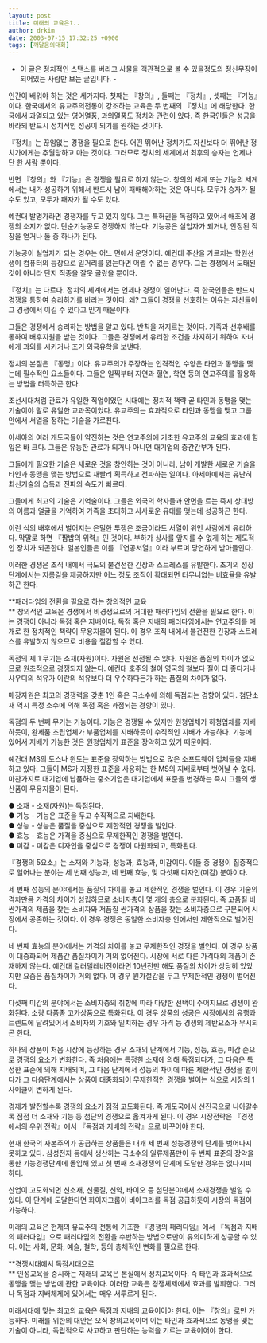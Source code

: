 ```yaml
---
layout: post
title: 미래의 교육은?..
author: drkim
date: 2003-07-15 17:32:25 +0900
tags: [깨달음의대화]
---
```

- 이 글은 정치적인 스탠스를 버리고 사물을 객관적으로 볼 수 있을정도의 정신무장이 되어있는 사람만 보는 글입니다. -

인간이 배워야 하는 것은 세가지다. 첫째는 『창의』, 둘째는 『정치』, 셋째는 『기능』이다. 한국에서의 유교주의전통이 강조하는 교육은 두 번째의 『정치』에 해당한다. 한국에서 과열되고 있는 영어열풍, 과외열풍도 정치와 관련이 있다. 즉 한국인들은 성공을 바라되 반드시 정치적인 성공이 되기를 원하는 것이다. 

『정치』는 끊임없는 경쟁을 필요로 한다. 어떤 뛰어난 정치가도 자신보다 더 뛰어난 정치가에게는 추월당하고 마는 것이다. 그러므로 정치의 세계에서 최후의 승자는 언제나 단 한 사람 뿐이다. 

반면 『창의』와 『기능』은 경쟁을 필요로 하지 않는다. 창의의 세계 또는 기능의 세계에서는 내가 성공하기 위해서 반드시 남이 패배해야하는 것은 아니다. 모두가 승자가 될 수도 있고, 모두가 패자가 될 수도 있다. 

예컨대 발명가라면 경쟁자를 두고 있지 않다. 그는 특허권을 독점하고 있어서 애초에 경쟁의 소지가 없다. 단순기능공도 경쟁하지 않는다. 기능공은 실업자가 되거나, 안정된 직장을 얻거나 둘 중 하나가 된다. 

기능공이 실업자가 되는 경우는 어느 면에서 운명이다. 예컨대 주산을 가르치는 학원선생이 컴퓨터의 등장으로 일거리를 잃는다면 어쩔 수 없는 경우다. 그는 경쟁에서 도태된 것이 아니라 단지 직종을 잘못 골랐을 뿐이다. 

『정치』는 다르다. 정치의 세계에서는 언제나 경쟁이 일어난다. 즉 한국인들은 반드시 경쟁을 통하여 승리하기를 바라는 것이다. 왜? 그들이 경쟁을 선호하는 이유는 자신들이 그 경쟁에서 이길 수 있다고 믿기 때문이다. 

그들은 경쟁에서 승리하는 방법을 알고 있다. 반칙을 저지르는 것이다. 가족과 선후배를 통하여 배후지원을 받는 것이다. 그들은 경쟁에서 유리한 조건을 차지하기 위하여 자녀에게 과외를 시키거나 조기 외국유학을 보낸다. 

정치의 본질은 『동맹』이다. 유교주의가 주장하는 인격적인 수양은 타인과 동맹을 맺는데 필수적인 요소들이다. 그들은 일찍부터 지연과 혈연, 학연 등의 연고주의를 활용하는 방법을 터득하곤 한다. 

조선시대처럼 관료가 유일한 직업이었던 시대에는 정치적 책략 곧 타인과 동맹을 맺는 기술이야 말로 유일한 교과목이었다. 유교주의는 효과적으로 타인과 동맹을 맺고 그룹 안에서 서열을 정하는 기술을 가르친다. 

아세아의 여러 개도국들이 약진하는 것은 연고주의에 기초한 유교주의 교육의 효과에 힘입은 바 크다. 그들은 유능한 관료가 되거나 아니면 대기업의 중간간부가 된다. 

그들에게 필요한 기술은 새로운 것을 창안하는 것이 아니라, 남이 개발한 새로운 기술을 타인과 동맹을 맺는 방법으로 재빨리 획득하고 전파하는 일이다. 아세아에서는 유난히 최신기술의 습득과 전파의 속도가 빠르다. 

그들에게 최고의 기술은 기억술이다. 그들은 외국의 학자들과 안면을 트는 즉시 상대방의 이름과 얼굴을 기억하여 가족을 초대하고 사사로운 유대를 맺는데 성공하곤 한다. 

이런 식의 배후에서 벌어지는 은밀한 투쟁은 조금이라도 서열이 위인 사람에게 유리하다. 막말로 하면 『짬밥의 위력』인 것이다. 부하가 상사를 앞지를 수 없게 하는 제도적인 장치가 되곤한다. 일본인들은 이를 『연공서열』이라 부르며 당연하게 받아들인다. 

이러한 경쟁은 조직 내에서 극도의 불건전한 긴장과 스트레스를 유발한다. 초기의 성장단계에서는 지름길을 제공하지만 어느 정도 조직이 확대되면 터무니없는 비효율을 유발하곤 한다. 

**패러다임의 전환을 필요로 하는 창의적인 교육  
** 창의적인 교육은 경쟁에서 비경쟁으로의 거대한 패러다임의 전환을 필요로 한다. 이는 경쟁이 아니라 독점 혹은 지배이다. 독점 혹은 지배의 패러다임에서는 연고주의를 매개로 한 정치적인 책략이 무용지물이 된다. 이 경우 조직 내에서 불건전한 긴장과 스트레스를 유발하지 않으므로 비용을 절감할 수 있다. 

독점의 제 1 무기는 소재(자원)이다. 자원은 선점될 수 있다. 자원은 품질의 차이가 없으므로 원초적으로 경쟁되지 않는다. 예컨대 호주의 철이 영국의 철보다 질이 더 좋다거나 사우디의 석유가 이란의 석유보다 더 우수하다든가 하는 품질의 차이가 없다. 

매장자원은 최고의 경쟁력을 갖춘 1인 혹은 극소수에 의해 독점되는 경향이 있다. 첨단소재 역시 특정 소수에 의해 독점 혹은 과점되는 경향이 있다.

독점의 두 번째 무기는 기능이다. 기능은 경쟁될 수 있지만 원청업체가 하청업체를 지배하듯이, 완제품 조립업체가 부품업체를 지배하듯이 수직적인 지배가 가능하다. 기능에 있어서 지배가 가능한 것은 원청업체가 표준을 장악하고 있기 때문이다.

예컨대 MS의 도스나 윈도는 표준을 장악하는 방법으로 많은 소프트웨어 업체들을 지배하고 있다. 그들이 MS가 지정한 표준을 사용하는 한 MS의 지배로부터 벗어날 수 없다. 마찬가지로 대기업에 납품하는 중소기업은 대기업에서 표준을 변경하는 즉시 그들의 생산품이 무용지물이 된다. 

● 소재 - 소재(자원)는 독점된다.  
● 기능 - 기능은 표준을 두고 수직적으로 지배한다.  
● 성능 - 성능은 품질을 중심으로 제한적인 경쟁을 벌인다.  
● 효능 - 효능은 가격을 중심으로 무제한적인 경쟁을 벌인다.   
● 미감 - 미감은 디자인을 중심으로 경쟁이 다원화되고, 특화된다. 

『경쟁의 5요소』는 소재와 기능과, 성능과, 효능과, 미감이다. 이들 중 경쟁이 집중적으로 일어나는 분야는 세 번째 성능과, 네 번째 효능, 및 다섯째 디자인(미감) 분야이다. 

세 번째 성능의 분야에서는 품질의 차이를 놓고 제한적인 경쟁을 벌인다. 이 경우 기술의 격차만큼 가격의 차이가 성립하므로 소비자층이 몇 개의 층으로 분화된다. 즉 고품질 비싼가격의 제품을 찾는 소비자와 저품질 싼가격의 상품을 찾는 소비자층으로 구분되어 시장에서 공존하는 것이다. 이 경우 경쟁은 동일한 소비자층 안에서만 제한적으로 벌어진다. 

네 번째 효능의 분야에서는 가격의 차이를 놓고 무제한적인 경쟁을 벌인다. 이 경우 상품이 대중화되어 제품간 품질차이가 거의 없어진다. 시장에 서로 다른 가격대의 제품이 존재하지 않는다. 예컨대 컬러텔레비전이라면 10년전만 해도 품질의 차이가 상당히 있었지만 요즘은 품질차이가 거의 없다. 이 경우 원가절감을 두고 무제한적인 경쟁이 벌어진다. 

다섯째 미감의 분야에서는 소비자층의 취향에 따라 다양한 선택이 주어지므로 경쟁이 완화된다. 소량 다품종 고가상품으로 특화된다. 이 경우 상품의 성공은 시장에서의 유행과 트렌드에 달려있어서 소비자의 기호와 일치하는 경우 가격 등 경쟁의 제반요소가 무시되곤 한다.

하나의 상품이 처음 시장에 등장하는 경우 소재의 단계에서 기능, 성능, 효능, 미감 순으로 경쟁의 요소가 변화한다. 즉 처음에는 특정한 소재에 의해 독점되다가, 그 다음은 특정한 표준에 의해 지배되며, 그 다음 단계에서 성능의 차이에 따른 제한적인 경쟁을 벌이다가 그 다음단계에서는 상품이 대중화되어 무제한적인 경쟁을 벌이는 식으로 시장의 1사이클이 변하게 된다. 

경제가 발전할수록 경쟁의 요소가 점점 고도화된다. 즉 개도국에서 선진국으로 나아갈수록 점점 더 소재와 기능 등 첨단의 경쟁으로 옮겨가게 된다. 이 경우 시장전략은 『경쟁에서의 우위 전략』에서 『독점과 지배의 전략』으로 바꾸어야 한다. 

현재 한국의 자본주의가 공급하는 상품들은 대개 세 번째 성능경쟁의 단계를 벗어나지 못하고 있다. 삼성전자 등에서 생산하는 극소수의 일류제품만이 두 번째 표준의 장악을 통한 기능경쟁단계에 돌입해 있고 첫 번째 소재경쟁의 단계에 도달한 경우는 없다시피 하다. 

산업이 고도화되면 신소재, 신물질, 신약, 바이오 등 첨단분야에서 소재경쟁을 벌일 수 있다. 이 단계에 도달한다면 화이자그룹이 비아그라를 독점 공급하듯이 시장의 독점이 가능하다. 

미래의 교육은 현재의 유교주의 전통에 기초한 『경쟁의 패러다임』에서 『독점과 지배의 패러다임』으로 패러다임의 전환을 수반하는 방법으로만이 유의미하게 성공할 수 있다. 이는 사회, 문화, 예술, 철학, 등의 총체적인 변화를 필요로 한다. 

**경쟁시대에서 독점시대으로   
** 인성교육을 중시하는 재래의 교육은 본질에서 정치교육이다. 즉 타인과 효과적으로 동맹을 맺는 방법에 관한 교육이다. 이러한 교육은 경쟁체제에서 효과를 발휘한다. 그러나 독점과 지배체제에 있어서는 매우 서투르게 된다.

미래시대에 맞는 최고의 교육은 독점과 지배의 교육이어야 한다. 이는 『창의』로만 가능하다. 미래를 위한의 대안은 오직 창의교육이며 이는 타인과 효과적으로 동맹을 맺는 기술이 아니라, 독립적으로 사고하고 판단하는 능력을 기르는 교육이어야 한다.